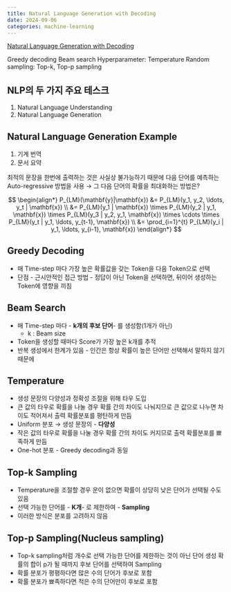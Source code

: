 ```yaml
---
title: Natural Language Generation with Decoding
date: 2024-09-06
categories: machine-learning
---
```


[Natural Language Generation with Decoding](https://www.boostcourse.org/boostcampaitech7/lecture/1544453?isDesc=false)

Greedy decoding
Beam search
Hyperparameter: Temperature
Random sampling: Top-k, Top-p sampling

## NLP의 두 가지 주요 테스크

1. Natural Language Understanding
2. Natural Language Generation
<!-- -->

## Natural Language Generation Example

1. 기계 번역
2. 문서 요약
<!-- -->

최적의 문장을 한번에 출력하는 것은 사실상 불가능하기 때문에 다음 단어를 예측하는 Auto-regressive 방법을 사용
→ 그 다음 단어의 확률을 최대화하는 방법은?

$$
\begin{align*}
P_{LM}(\mathbf{y}|\mathbf{x}) &= P_{LM}(y_1, y_2, \ldots, y_t | \mathbf{x}) \\
&= P_{LM}(y_1 | \mathbf{x}) \times P_{LM}(y_2 | y_1, \mathbf{x}) \times P_{LM}(y_3 | y_2, y_1, \mathbf{x}) \times \cdots \times P_{LM}(y_t | y_1, \ldots, y_{t-1}, \mathbf{x}) \\
&= \prod_{i=1}^{t} P_{LM}(y_i | y_1, \ldots, y_{i-1}, \mathbf{x})
\end{align*}
$$

## Greedy Decoding

- 매 Time-step 마다 가장 높은 확률값을 갖는 Token을 다음 Token으로 선택
- 단점 - 근시안적인 접근 방법 - 정답이 아닌 Token을 선택하면, 뒤이어 생성하는 Token에 영향을 끼침
<!-- -->

## Beam Search

- 매 Time-step 마다 - **k개의 후보 단어**- 를 생성함(1개가 아닌)
  - k : Beam size
- Token을 생성할 때마다 Score가 가장 높은 k개를 추적
- 반복 생성에서 한계가 있음 - 인간은 항상 확률이 높은 단어만 선택해서 말하지 않기 때문에
<!-- -->

## Temperature

- 생성 문장의 다양성과 정확성 조절을 위해 타우 도입
- 큰 값의 타우로 확률을 나눌 경우 확률 간의 차이도 나눠지므로 큰 값으로 나누면 차이도 적어져서 출력 확률분포를 평탄하게 만듬
- Uniform 분포 → 생성 문장의 - **다양성**
- 작은 값의 타우로 확률을 나눌 경우 확률 간의 차이도 커지므로 출력 확률분포를 뾰족하게 만듬
- One-hot 분포 - Greedy decoding과 동일
<!-- -->

## Top-k Sampling

- Temperature을 조절할 경우 운이 없으면 확률이 상당히 낮은 단어가 선택될 수도 있음
- 선택 가능한 단어를 - **K개**- 로 제한하여 - **Sampling**
- 이러한 방식은 분포를 고려하지 않음

<!-- -->

## Top-p Sampling(Nucleus sampling)

- Top-k sampling처럼 개수로 선택 가능한 단어를 제한하는 것이 아닌 단어 생성 확률의 합이 p가 될 때까지 후보 단어를 선택하여 Sampling
- 확률 분포가 평평하다면 많은 수의 단어가 후보로 포함
- 확률 분포가 뾰족하다면 적은 수의 단어만이 후보로 포함
<!-- -->
